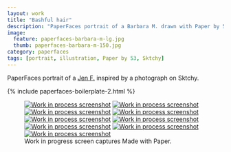 ```yaml
---
layout: work
title: "Bashful hair"
description: "PaperFaces portrait of a Barbara M. drawn with Paper by 53 on an iPad."
image: 
  feature: paperfaces-barbara-m-lg.jpg
  thumb: paperfaces-barbara-m-150.jpg
category: paperfaces
tags: [portrait, illustration, Paper by 53, Sktchy]
---
```


PaperFaces portrait of a [Jen F.](http://sktchy.com/vJbCsc) inspired by a photograph on Sktchy.

{% include paperfaces-boilerplate-2.html %}

<figure class="third">
	<a href="{{ site.url }}/images/paperfaces-barbara-m-process-1-lg.jpg"><img src="{{ site.url }}/images/paperfaces-barbara-m-process-1-600.jpg" alt="Work in process screenshot"></a>
	<a href="{{ site.url }}/images/paperfaces-barbara-m-process-2-lg.jpg"><img src="{{ site.url }}/images/paperfaces-barbara-m-process-2-600.jpg" alt="Work in process screenshot"></a>
	<a href="{{ site.url }}/images/paperfaces-barbara-m-process-3-lg.jpg"><img src="{{ site.url }}/images/paperfaces-barbara-m-process-3-600.jpg" alt="Work in process screenshot"></a>
	<a href="{{ site.url }}/images/paperfaces-barbara-m-process-4-lg.jpg"><img src="{{ site.url }}/images/paperfaces-barbara-m-process-4-600.jpg" alt="Work in process screenshot"></a>
	<a href="{{ site.url }}/images/paperfaces-barbara-m-process-5-lg.jpg"><img src="{{ site.url }}/images/paperfaces-barbara-m-process-5-600.jpg" alt="Work in process screenshot"></a>
	<a href="{{ site.url }}/images/paperfaces-barbara-m-process-6-lg.jpg"><img src="{{ site.url }}/images/paperfaces-barbara-m-process-6-600.jpg" alt="Work in process screenshot"></a>
	<a href="{{ site.url }}/images/paperfaces-barbara-m-process-7-lg.jpg"><img src="{{ site.url }}/images/paperfaces-barbara-m-process-7-600.jpg" alt="Work in process screenshot"></a>
	<a href="{{ site.url }}/images/paperfaces-barbara-m-process-8-lg.jpg"><img src="{{ site.url }}/images/paperfaces-barbara-m-process-8-600.jpg" alt="Work in process screenshot"></a>
	<a href="{{ site.url }}/images/paperfaces-barbara-m-process-8-lg.jpg"><img src="{{ site.url }}/images/paperfaces-barbara-m-process-8-600.jpg" alt="Work in process screenshot"></a>
	<figcaption>Work in progress screen captures Made with Paper.</figcaption>
</figure>